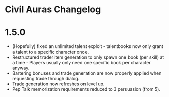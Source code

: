 Civil Auras Changelog
=======

# 1.5.0
* (Hopefully) fixed an unlimited talent exploit - talentbooks now only grant a talent to a specific character once.
* Restructured trader item generation to only spawn one book (per skill) at a time - Players usually only need one specific book per character anyway.
* Bartering bonuses and trade generation are now properly applied when requesting trade through dialog.
* Trade generation now refreshes on level up.
* Pep Talk memorization requirements reduced to 3 persuasion (from 5).